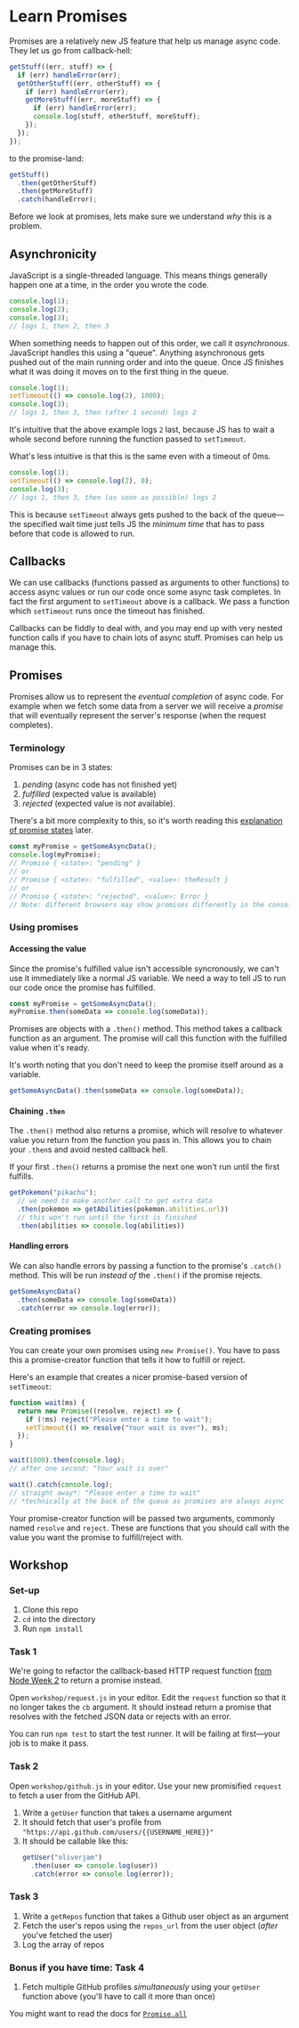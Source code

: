 # Learn Promises

Promises are a relatively new JS feature that help us manage async code. They let us go from callback-hell:

```js
getStuff((err, stuff) => {
  if (err) handleError(err);
  getOtherStuff((err, otherStuff) => {
    if (err) handleError(err);
    getMoreStuff((err, moreStuff) => {
      if (err) handleError(err);
      console.log(stuff, otherStuff, moreStuff);
    });
  });
});
```

to the promise-land:

```js
getStuff()
  .then(getOtherStuff)
  .then(getMoreStuff)
  .catch(handleError);
```

Before we look at promises, lets make sure we understand _why_ this is a problem.

## Asynchronicity

JavaScript is a single-threaded language. This means things generally happen one at a time, in the order you wrote the code.

```javascript
console.log(1);
console.log(2);
console.log(3);
// logs 1, then 2, then 3
```

When something needs to happen out of this order, we call it _asynchronous_. JavaScript handles this using a "queue". Anything asynchronous gets pushed out of the main running order and into the queue. Once JS finishes what it was doing it moves on to the first thing in the queue.

```javascript
console.log(1);
setTimeout(() => console.log(2), 1000);
console.log(3);
// logs 1, then 3, then (after 1 second) logs 2
```

It's intuitive that the above example logs `2` last, because JS has to wait a whole second before running the function passed to `setTimeout`.

What's less intuitive is that this is the same even with a timeout of 0ms.

```javascript
console.log(1);
setTimeout(() => console.log(2), 0);
console.log(3);
// logs 1, then 3, then (as soon as possible) logs 2
```

This is because `setTimeout` always gets pushed to the back of the queue—the specified wait time just tells JS the _minimum time_ that has to pass before that code is allowed to run.

## Callbacks

We can use callbacks (functions passed as arguments to other functions) to access async values or run our code once some async task completes. In fact the first argument to `setTimeout` above is a callback. We pass a function which `setTimeout` runs once the timeout has finished.

Callbacks can be fiddly to deal with, and you may end up with very nested function calls if you have to chain lots of async stuff. Promises can help us manage this.

## Promises

Promises allow us to represent the _eventual completion_ of async code. For example when we fetch some data from a server we will receive a _promise_ that will eventually represent the server's response (when the request completes).

### Terminology

Promises can be in 3 states:

1. _pending_ (async code has not finished yet)
1. _fulfilled_ (expected value is available)
1. _rejected_ (expected value is _not_ available).

There's a bit more complexity to this, so it's worth reading this [explanation of promise states](https://github.com/domenic/promises-unwrapping/blob/master/docs/states-and-fates.md) later.

```javascript
const myPromise = getSomeAsyncData();
console.log(myPromise);
// Promise { <state>: "pending" }
// or
// Promise { <state>: "fulfilled", <value>: theResult }
// or
// Promise { <state>: "rejected", <value>: Error }
// Note: different browsers may show promises differently in the console
```

### Using promises

#### Accessing the value

Since the promise's fulfilled value isn't accessible syncronously, we can't use it immediately like a normal JS variable. We need a way to tell JS to run our code once the promise has fulfilled.

```javascript
const myPromise = getSomeAsyncData();
myPromise.then(someData => console.log(someData));
```

Promises are objects with a `.then()` method. This method takes a callback function as an argument. The promise will call this function with the fulfilled value when it's ready.

It's worth noting that you don't need to keep the promise itself around as a variable.

```javascript
getSomeAsyncData().then(someData => console.log(someData));
```

#### Chaining `.then`

The `.then()` method also returns a promise, which will resolve to whatever value you return from the function you pass in. This allows you to chain your `.then`s and avoid nested callback hell.

If your first `.then()` returns a promise the next one won't run until the first fulfills.

```js
getPokemon("pikachu");
  // we need to make another call to get extra data
  .then(pokemon => getAbilities(pokemon.abilities.url))
  // this won't run until the first is finished
  .then(abilities => console.log(abilities))
```

#### Handling errors

We can also handle errors by passing a function to the promise's `.catch()` method. This will be run _instead of_ the `.then()` if the promise rejects.

```javascript
getSomeAsyncData()
  .then(someData => console.log(someData))
  .catch(error => console.log(error));
```

### Creating promises

You can create your own promises using `new Promise()`. You have to pass this a promise-creator function that tells it how to fulfill or reject.

Here's an example that creates a nicer promise-based version of `setTimeout`:

```js
function wait(ms) {
  return new Promise((resolve, reject) => {
    if (!ms) reject("Please enter a time to wait");
    setTimeout(() => resolve("Your wait is over"), ms);
  });
}

wait(1000).then(console.log);
// after one second: "Your wait is over"

wait().catch(console.log);
// straight away*: "Please enter a time to wait"
// *technically at the back of the queue as promises are always async
```

Your promise-creator function will be passed two arguments, commonly named `resolve` and `reject`. These are functions that you should call with the value you want the promise to fulfill/reject with.

## Workshop

### Set-up

1. Clone this repo
1. `cd` into the directory
1. Run `npm install`

### Task 1

We're going to refactor the callback-based HTTP request function [from Node Week 2](https://github.com/foundersandcoders/mc-request-module-workshop) to return a promise instead.

Open `workshop/request.js` in your editor. Edit the `request` function so that it no longer takes the `cb` argument. It should instead return a promise that resolves with the fetched JSON data or rejects with an error.

You can run `npm test` to start the test runner. It will be failing at first—your job is to make it pass.

### Task 2

Open `workshop/github.js` in your editor. Use your new promisified `request` to fetch a user from the GitHub API.

1. Write a `getUser` function that takes a username argument
1. It should fetch that user's profile from `"https://api.github.com/users/{{USERNAME_HERE}}"`
1. It should be callable like this:
   ```js
   getUser("oliverjam")
     .then(user => console.log(user))
     .catch(error => console.log(error));
   ```

### Task 3

1. Write a `getRepos` function that takes a Github user object as an argument
1. Fetch the user's repos using the `repos_url` from the user object (_after_ you've fetched the user)
1. Log the array of repos

### Bonus if you have time: Task 4

1. Fetch multiple GitHub profiles _simultaneously_ using your `getUser` function above (you'll have to call it more than once)

You might want to read the docs for [`Promise.all`](https://developer.mozilla.org/en-US/docs/Web/JavaScript/Reference/Global_Objects/Promise/all)

